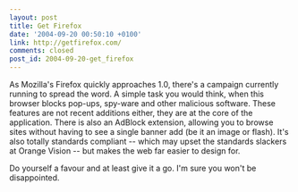 ```yaml
---
layout: post
title: Get Firefox
date: '2004-09-20 00:50:10 +0100'
link: http://getfirefox.com/
comments: closed
post_id: 2004-09-20-get_firefox
---
```

As Mozilla's Firefox quickly approaches 1.0, there's a campaign currently running to spread the word. A simple task you would think, when this browser blocks pop-ups, spy-ware and other malicious software. These features are not recent additions either, they are at the core of the application. There is also an AdBlock extension, allowing you to browse sites without having to see a single banner add (be it an image or flash). It's also totally standards compliant -- which may upset the standards slackers at Orange Vision -- but makes the web far easier to design for. 

Do yourself a favour and at least give it a go. I'm sure you won't be disappointed.